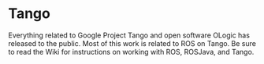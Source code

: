 Tango
=====

Everything related to Google Project Tango and open software OLogic has released to the public. Most of this work is related to ROS on Tango.  Be sure to read the Wiki for instructions on working with ROS, ROSJava, and Tango.

